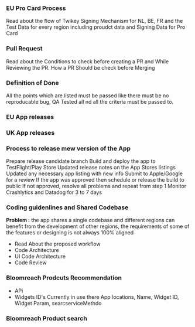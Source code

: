 ### EU Pro Card Process

Read about the flow of Twikey Signing Mechanism for NL, BE, FR and the Test Data for every region including proudct data and Signing Data for Pro Card

### Pull Request

Read about the Conditions to check before creating a PR and While Reviewing the PR. How a PR Should be check before Merging
### Definition of Done

All the points which are listed must be passed like there must be no reproducable bug, QA Tested all nd all the criteria must be passed to.

### EU App releases

### UK App releases


### Process to release mew version of the App

Prepare release candidate branch
Build and deploy the app to TestFlight/Play Store
Updated release notes on the App Stores listings
Updated any necessary app listing with new info
Submit to Apple/Google for a review
If the app was approved then schedule or release the build to public
If not approved, resolve all problems and repeat from step 1
Monitor Crashlytics and Datadog for 3 to 7 days

### Coding guidenlines and Shared Codebase

**Problem :** the app shares a single codebase and different regions can benefit from the development of other regions, the requirements of some of the features or designing is not always 100% aligned

 - Read About the proposed workflow 
 - Code Architecture  
 - UI Code Architecture
 - Code Review


 ### Bloomreach Prodcuts Recommendation

 - APi
 - Widgets ID's Currently in use there App locations, Name, Widget ID, Widget Param, searcserviceMethdo

 ### Bloomreach Product search
